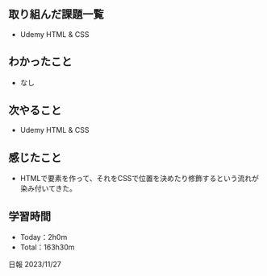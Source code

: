 ## 取り組んだ課題一覧
- Udemy HTML & CSS 

## わかったこと
- なし
  
## 次やること
- Udemy HTML & CSS

## 感じたこと
- HTMLで要素を作って、それをCSSで位置を決めたり修飾するという流れが染み付いてきた。

## 学習時間
- Today：2h0m
- Total：163h30m

日報 2023/11/27
